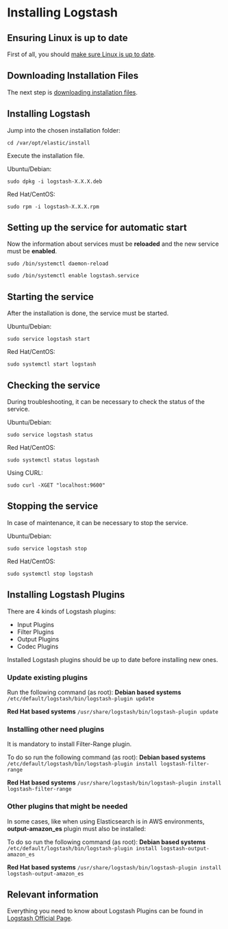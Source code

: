 # Installing Logstash

## Ensuring Linux is up to date

First of all, you should [make sure Linux is up to date](Ensuring-Linux-is-up-to-date.md).

## Downloading Installation Files
The next step is [downloading installation files](Downloading-installation-files.md).

## Installing Logstash
Jump into the chosen installation folder:

`cd /var/opt/elastic/install`  

Execute the installation file.

Ubuntu/Debian:

`sudo dpkg -i logstash-X.X.X.deb`

Red Hat/CentOS:

`sudo rpm -i logstash-X.X.X.rpm`  

## Setting up the service for automatic start

Now the information about services must be **reloaded** and the new service must be **enabled**.

`sudo /bin/systemctl daemon-reload`  

`sudo /bin/systemctl enable logstash.service`  

## Starting the service

After the installation is done, the service must be started.  

Ubuntu/Debian:

`sudo service logstash start`  

Red Hat/CentOS:

`sudo systemctl start logstash`  

## Checking the service

During troubleshooting, it can be necessary to check the status of the service.

Ubuntu/Debian:

`sudo service logstash status`

Red Hat/CentOS:

`sudo systemctl status logstash`

Using CURL:

`sudo curl -XGET "localhost:9600"`  

## Stopping the service

In case of maintenance, it can be necessary to stop the service.

Ubuntu/Debian:

`sudo service logstash stop`

Red Hat/CentOS:

`sudo systemctl stop logstash`  

## Installing Logstash Plugins

There are 4 kinds of Logstash plugins:
* Input Plugins
* Filter Plugins
* Output Plugins
* Codec Plugins

Installed Logstash plugins should be up to date before installing new ones.

### Update existing plugins
Run the following command (as root):
**Debian based systems**
`/etc/default/logstash/bin/logstash-plugin update`  

**Red Hat based systems**
`/usr/share/logstash/bin/logstash-plugin update`  

### Installing other need plugins
It is mandatory to install Filter-Range plugin. 

To do so run the following command (as root):
**Debian based systems**
`/etc/default/logstash/bin/logstash-plugin install logstash-filter-range`  

**Red Hat based systems**
`/usr/share/logstash/bin/logstash-plugin install logstash-filter-range`  

### Other plugins that might be needed
In some cases, like when using Elasticsearch is in AWS environments, __output-amazon_es__ plugin must also be installed:

To do so run the following command (as root):
**Debian based systems**
`/etc/default/logstash/bin/logstash-plugin install logstash-output-amazon_es`  

**Red Hat based systems**
`/usr/share/logstash/bin/logstash-plugin install logstash-output-amazon_es`  


## Relevant information
Everything you need to know about Logstash Plugins can be found in [Logstash Official Page](https://www.elastic.co/guide/en/logstash/current/index.html).

